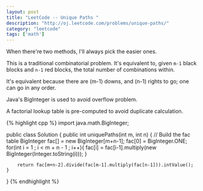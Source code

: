 ```yaml
---
layout: post
title: "LeetCode -- Unique Paths "
description: "http://oj.leetcode.com/problems/unique-paths/"
category: "leetcode"
tags: ['math']
---
```


When there're two methods, I'll always pick the easier ones.

This is a traditional combinatorial problem. It's equivalent to, given `m-1` black blocks and `n-1` red blocks, the total number of combinations within.

It's equivalent because there are (m-1) downs, and (n-1) rights to go; one can go in any order.

Java's BigInteger is used to avoid overflow problem.

A factorial lookup table is pre-computed to avoid duplicate calculation.

{% highlight cpp %}
import java.math.BigInteger;

public class Solution {
    public int uniquePaths(int m, int n) {
        // Build the fac table
        BigInteger fac[] = new BigInteger[m+n-1];
        fac[0] = BigInteger.ONE;
        for(int i = 1 ; i < m + n - 1 ; i++){
            fac[i] = fac[i-1].multiply(new BigInteger(Integer.toString(i)));
        }
        
        return fac[m+n-2].divide(fac[m-1].multiply(fac[n-1])).intValue();
    }
}
{% endhighlight %}
